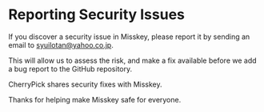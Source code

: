 # Reporting Security Issues

If you discover a security issue in Misskey, please report it by sending an
email to [syuilotan@yahoo.co.jp](mailto:syuilotan@yahoo.co.jp).

This will allow us to assess the risk, and make a fix available before we add a
bug report to the GitHub repository.

CherryPick shares security fixes with Misskey.

Thanks for helping make Misskey safe for everyone.
